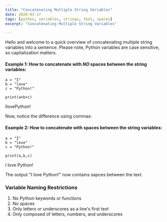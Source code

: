 ```yaml
---
title: "Concatenating Multiple String Variables"
date: 2020-03-17
tags: [python, variables, strings, text, spaces]
excerpt: "Concatenating Multiple String Variables"

---
```


Hello and welcome to a quick overview of concatenating multiple string variables into a sentence. Please note, Python variables are case sensitive, so capitalization matters.

#### Example 1: How to concatenate with _NO_ spaces between the string variables:

```
a = "I"
b = "love"
c = "Python!"

print(a+b+c)
```
IlovePython!

Now, notice the difference using commas:

#### Example 2: How to concatenate with spaces between the string variables:

```
a = "I"
b = "love"
c = "Python!"

print(a,b,c)
```
I love Python!

The output "I love Python!" now contains sapces between the text.

### Variable Naming Restrictions
1. No Python keywords or functions
2. No spaces
3. Only letters or underscores as a line's first text
4. Only composed of letters, numbers, and underscores
